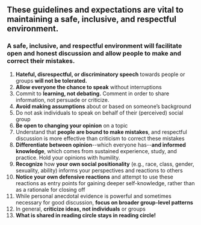 ## These guidelines and expectations are vital to maintaining a safe, inclusive, and respectful environment.
### A safe, inclusive, and respectful environment will facilitate open and honest discussion and allow people to make and correct their mistakes. 

1. **Hateful, disrespectful, or discriminatory speech** towards people or groups **will not be tolerated.**
2. **Allow everyone the chance to speak** without interruptions
3. Commit to **learning, not debating.** Comment in order to share information, not persuade or criticize.
4. **Avoid making assumptions** about or based on someone’s background
5. Do not ask individuals to speak on behalf of their (perceived) social group
6. **Be open to changing your opinion** on a topic
7. Understand that **people are bound to make mistakes**, and respectful discussion is more effective than criticism to correct these mistakes
8. **Differentiate between opinion**--which everyone has--**and informed knowledge**, which comes from sustained experience, study, and practice. Hold your opinions with humility.
9. **Recognize** how **your own social positionality** (e.g., race, class, gender, sexuality, ability) informs your perspectives and reactions to others
10. **Notice your own defensive reactions** and attempt to use these reactions as entry points for gaining deeper self-knowledge, rather than as a rationale for closing off
11. While personal anecdotal evidence is powerful and sometimes necessary for good discussion, **focus on broader group-level patterns**
12. In general, **criticize ideas, not individuals** or groups
13. **What is shared in reading circle stays in reading circle!**

